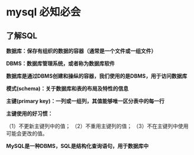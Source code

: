 # mysql 必知必会

## 了解SQL

__数据库：保存有组织的数据的容器（通常是一个文件或一组文件）__

__DBMS：数据库管理系统，或者称为数据库软件__

__数据库是通过DBMS创建和操纵的容器，我们使用的是DBMS，用于访问数据库__

__模式(schema)：关于数据库和表的布局及特性的信息__

__主键(primary key)：一列或一组列，其值能够唯一区分表中的每一行__

__主键使用的好习惯：__

（1）不更新主键列中的值；
（2）不重用主键列的值；
（3）不在主键列中使用可能会更改的值。

__MySQL是一种DBMS，SQL是结构化查询语句，用于数据库中__
